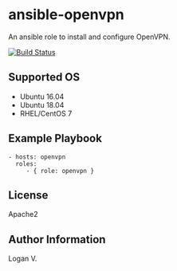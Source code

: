 ansible-openvpn
=========

An ansible role to install and configure OpenVPN.

[![Build Status](https://travis-ci.org/logan2211/ansible-openvpn.svg?branch=master)](https://travis-ci.org/logan2211/ansible-openvpn)

Supported OS
------------

- Ubuntu 16.04
- Ubuntu 18.04
- RHEL/CentOS 7

Example Playbook
----------------

    - hosts: openvpn
      roles:
         - { role: openvpn }

License
-------

Apache2

Author Information
------------------

Logan V.
